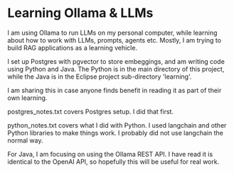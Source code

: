 # Learning Ollama & LLMs

I am using Ollama to run LLMs on my personal computer, while learning about how to work with LLMs, prompts, agents etc.  Mostly, I am trying to build RAG applications as a learning vehicle.

I set up Postgres with pgvector to store embeggings, and am writing code using Python and Java.  The Python is in the main directory of this project, while the Java is in the Eclipse project sub-directory 'learning'.

I am sharing this in case anyone finds benefit in reading it as part of their own learning.

postgres_notes.txt covers Postgres setup.  I did that first.

python_notes.txt covers what I did with Python.  I used langchain and other Python libraries to make things work.  I probably did not use langchain the normal way.

For Java, I am focusing on using the Ollama REST API.  I have read it is identical to the OpenAI API, so hopefully this will be useful for real work.
